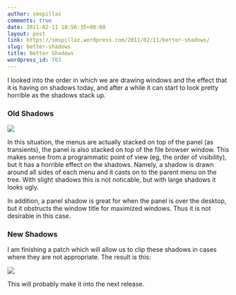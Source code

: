 ```yaml
---
author: smspillaz
comments: true
date: 2011-02-11 18:56:35+00:00
layout: post
link: https://smspillaz.wordpress.com/2011/02/11/better-shadows/
slug: better-shadows
title: Better Shadows
wordpress_id: 763
---
```


I looked into the order in which we are drawing windows and the effect that it is having on shadows today, and after a while it can start to look pretty horrible as the shadows stack up.



### Old Shadows



[![](http://smspillaz.files.wordpress.com/2011/02/bad-shadows.png)](http://smspillaz.files.wordpress.com/2011/02/bad-shadows.png)

In this situation, the menus are actually stacked on top of the panel (as transients), the panel is also stacked on top of the file browser window. This makes sense from a programmatic point of view (eg, the order of visibility), but it has a horrible effect on the shadows. Namely, a shadow is drawn around all sides of each menu and it casts on to the parent menu on the tree. With slight shadows this is not noticable, but with large shadows it looks ugly.

In addition, a panel shadow is great for when the panel is over the desktop, but it obstructs the window title for maximized windows. Thus it is not desirable in this case.



### New Shadows



I am finishing a patch which will allow us to clip these shadows in cases where they are not appropriate. The result is this:

[![](http://smspillaz.files.wordpress.com/2011/02/hot-shadows.png)](http://smspillaz.files.wordpress.com/2011/02/hot-shadows.png)

This will probably make it into the next release.

